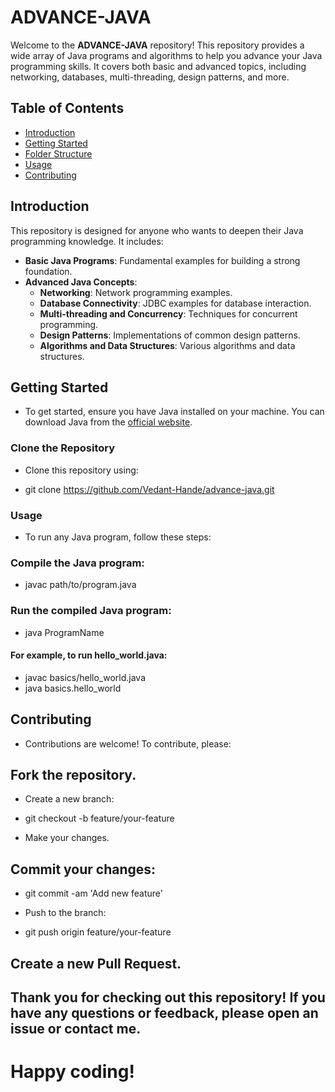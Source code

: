 # ADVANCE-JAVA

Welcome to the **ADVANCE-JAVA** repository! This repository provides a wide array of Java programs and algorithms to help you advance your Java programming skills. It covers both basic and advanced topics, including networking, databases, multi-threading, design patterns, and more.

## Table of Contents

- [Introduction](#introduction)
- [Getting Started](#getting-started)
- [Folder Structure](#folder-structure)
- [Usage](#usage)
- [Contributing](#contributing)

## Introduction

This repository is designed for anyone who wants to deepen their Java programming knowledge. It includes:

- **Basic Java Programs**: Fundamental examples for building a strong foundation.
- **Advanced Java Concepts**:
  - **Networking**: Network programming examples.
  - **Database Connectivity**: JDBC examples for database interaction.
  - **Multi-threading and Concurrency**: Techniques for concurrent programming.
  - **Design Patterns**: Implementations of common design patterns.
  - **Algorithms and Data Structures**: Various algorithms and data structures.

## Getting Started

  - To get started, ensure you have Java installed on your machine. You can download Java from the [official website](https://www.java.com/download/ie_manual.jsp).

### Clone the Repository

  - Clone this repository using:

  - git clone https://github.com/Vedant-Hande/advance-java.git

### Usage
  - To run any Java program, follow these steps:

### Compile the Java program:

  - javac path/to/program.java

### Run the compiled Java program:

  - java ProgramName

#### For example, to run hello_world.java:

  - javac basics/hello_world.java
  - java basics.hello_world

## Contributing
  - Contributions are welcome! To contribute, please:

## Fork the repository.

  - Create a new branch:

  - git checkout -b feature/your-feature
  - Make your changes.

## Commit your changes:

  - git commit -am 'Add new feature'
  - Push to the branch:

  - git push origin feature/your-feature

## Create a new Pull Request.

## Thank you for checking out this repository! If you have any questions or feedback, please open an issue or contact me.

# Happy coding!



